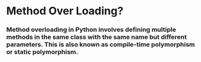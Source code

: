 # Method Over Loading?

### Method overloading in Python involves defining multiple methods in the same class with the same name but different parameters. This is also known as compile-time polymorphism or static polymorphism.
